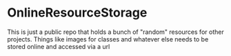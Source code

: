 # OnlineResourceStorage
This is just a public repo that holds a bunch of "random" resources for other projects. Things like images for classes and whatever else needs to be stored online and accessed via a url
